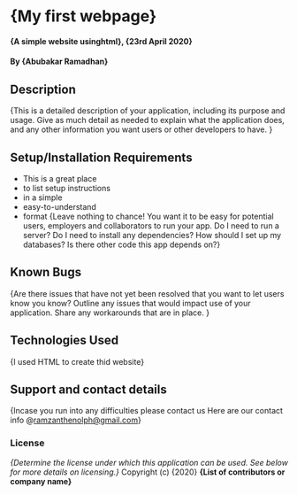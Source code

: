 # {My first webpage}
#### {A simple website usinghtml}, {23rd April 2020}
#### By **{Abubakar Ramadhan}**
## Description
{This is a detailed description of your application, including its purpose and usage.  Give as much detail as needed to explain what the application does, and any other information you want users or other developers to have. }
## Setup/Installation Requirements
* This is a great place
* to list setup instructions
* in a simple
* easy-to-understand
* format
{Leave nothing to chance! You want it to be easy for potential users, employers and collaborators to run your app. Do I need to run a server? Do I need to install any dependencies? How should I set up my databases? Is there other code this app depends on?}
## Known Bugs
{Are there issues that have not yet been resolved that you want to let users know you know? Outline any issues that would impact use of your application. Share any workarounds that are in place. }
## Technologies Used
{I used HTML to create thid website}
## Support and contact details
{Incase you run into any difficulties please contact us
Here are our contact info @ramzanthenolph@gmail.com}
### License
*{Determine the license under which this application can be used.  See below for more details on licensing.}*
Copyright (c) {2020} **{List of contributors or company name}**
